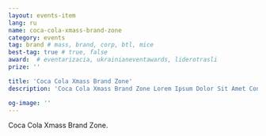 ```yaml
---
layout: events-item
lang: ru
name: coca-cola-xmass-brand-zone
category: events
tag: brand # mass, brand, corp, btl, mice
best-tag: true # true, false
award:  # eventarizacia, ukrainianeventawards, liderotrasli
prize: ''

title: 'Coca Cola Xmass Brand Zone'
description: 'Coca Cola Xmass Brand Zone Lorem Ipsum Dolor Sit Amet Consectetur'

og-image: ''
---
```


Coca Cola Xmass Brand Zone.
